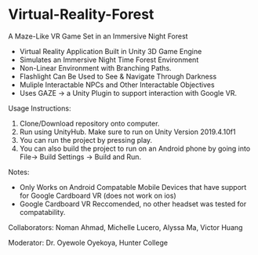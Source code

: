 # Virtual-Reality-Forest 
A Maze-Like VR Game Set in an Immersive Night Forest
- Virtual Reality Application Built in Unity 3D Game Engine 
- Simulates an Immersive Night Time Forest Environment 
- Non-Linear Environment with Branching Paths. 
- Flashlight Can Be Used to See & Navigate Through Darkness
- Muliple Interactable NPCs and Other Interactable Objectives
- Uses GAZE -> a Unity Plugin to support interaction with Google VR. 

Usage Instructions:
1. Clone/Download repository onto computer.
2. Run using UnityHub. Make sure to run on Unity Version 2019.4.10f1
3. You can run the project by pressing play.
4. You can also build the project to run on an Android phone by going into File-> Build Settings -> Build and Run.

Notes: 
- Only Works on Android Compatable Mobile Devices that have support for Google Cardboard VR (does not work on ios)
- Google Cardboard VR Reccomended, no other headset was tested for compatability. 

Collaborators: Noman Ahmad, Michelle Lucero, Alyssa Ma, Victor Huang

Moderator: Dr. Oyewole Oyekoya, Hunter College
